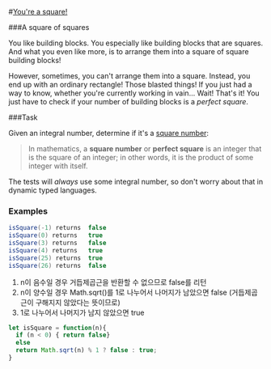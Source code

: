 #[You're a square!](https://www.codewars.com/kata/54c27a33fb7da0db0100040e)

###A square of squares

You like building blocks. You especially like building blocks that are squares. And what you even like more, is to arrange them into a square of square building blocks!

However, sometimes, you can't arrange them into a square. Instead, you end up with an ordinary rectangle! Those blasted things! If you just had a way to know, whether you're currently working in vain… Wait! That's it! You just have to check if your number of building blocks is a *perfect square*.



###Task

Given an integral number, determine if it's a [square number](https://en.wikipedia.org/wiki/Square_number):

> In mathematics, a **square number** or **perfect square** is an integer that is the square of an integer; in other words, it is the product of some integer with itself.

The tests will *always* use some integral number, so don't worry about that in dynamic typed languages.



### Examples

```scala
isSquare(-1) returns  false
isSquare(0) returns   true
isSquare(3) returns   false
isSquare(4) returns   true
isSquare(25) returns  true  
isSquare(26) returns  false
```



1. n이 음수일 경우 거듭제곱근을 반환할 수 없으므로 false를 리턴
2. n이 양수일 경우 Math.sqrt()를 1로 나누어서 나머지가 남았으면 false (거듭제곱근이 구해지지 않았다는 뜻이므로)
3. 1로 나누어서 나머지가 남지 않았으면 true



```javascript
let isSquare = function(n){
  if (n < 0) { return false}
  else 
  return Math.sqrt(n) % 1 ? false : true; 
}
```

